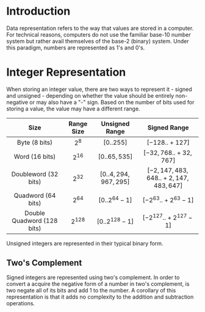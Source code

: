 # Introduction

Data representation refers to the way that values are stored in a computer. For technical reasons, computers do not use the familiar base-10 number system but rather avail themselves of the base-2 (binary) system. Under this paradigm, numbers are represented as 1's and 0's.

# Integer Representation

When storing an integer value, there are two ways to represent it - signed and unsigned - depending on whether the value should be entirely non-negative or may also have a "-" sign. Based on the number of bits used for storing a value, the value may have a different range.

|Size|Range Size|Unsigned Range|Signed Range|
|:---:|:----------:|:--------:|:---------:|
|Byte (8 bits)|$2^8$|$[0..255]$|$[-128..+127]$|
|Word (16 bits)|$2^{16}$|$[0..65,535]$|$[-32,768..+32,767]$|
|Doubleword (32 bits)|$2^{32}$|$[0..4,294,967,295]$|$[-2,147,483,648..+2,147,483,647]$|
|Quadword (64 bits)|$2^{64}$|$[0..2^{64}-1]$|$[-2^{63}..+2^{63}-1]$|
|Double Quadword (128 bits)|$2^{128}$|$[0..2^{128} - 1]$|$[-2^{127}.. + 2^{127} - 1]$|

Unsigned integers are represented in their typical binary form. 

## Two's Complement

Signed integers are represented using two's complement. In order to convert a acquire the negative form of a number in two's complement, is two negate all of its bits and add 1 to the number. A corollary of this representation is that it adds no complexity to the addition and subtraction operations.